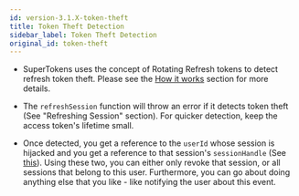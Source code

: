 ```yaml
---
id: version-3.1.X-token-theft
title: Token Theft Detection
sidebar_label: Token Theft Detection
original_id: token-theft
---
```


- SuperTokens uses the concept of Rotating Refresh tokens to detect refresh token theft. Please see the [How it works](../how-it-works/details) section for more details.

- The ```refreshSession``` function will throw an error if it detects token theft (See "Refreshing Session" section). For quicker detection, keep the access token's lifetime small.

- Once detected, you get a reference to the ```userId``` whose session is hijacked and you get a reference to that session's ```sessionHandle``` (See [this](error-handling#unauthorised_and_token_theft_detected)). Using these two, you can either only revoke that session, or all sessions that belong to this user. Furthermore, you can go about doing anything else that you like - like notifying the user about this event.